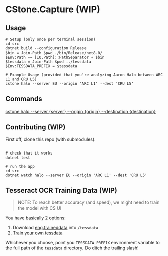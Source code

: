 # CStone.Capture (WIP)

## Usage

```pwsh
# Setup (only once per terminal session)
cd src
dotnet build --configuration Release
$bin = Join-Path $pwd ./bin/Release/net8.0/
$Env:Path += [IO.Path]::PathSeparator + $bin
$tessdata = Join-Path $pwd ../tessdata
$Env:TESSDATA_PREFIX = $tessdata

# Example Usage (provided that you're analyzing Aaron Halo between ARC L1 and CRU L5)
cstone halo --server EU --origin 'ARC L1' --dest 'CRU L5'
```

## Commands

[cstone halo --server {server} --origin {origin} --destination {destination}](src\commands\AaronHaloCommand.help.md)

## Contributing (WIP)

First off, clone this repo (with submodules).



```pwsh

# check that it works
dotnet test

# run the app
cd src
dotnet watch halo --server EU --origin 'ARC L1' --dest 'CRU L5'
```

## Tesseract OCR Training Data (WIP)

> NOTE: To reach better accuracy (and speed), we might need to train the model with CS UI

You have basically 2 options:

1. Download [eng.traineddata](https://github.com/tesseract-ocr/tessdata_fast) into `/tessdata`
2. [Train your own tessdata](https://pretius.com/blog/ocr-tesseract-training-data/)

Whichever you choose, point you `TESSDATA_PREFIX` environment variable to the full path of the `tessdata` directory. Do ditch the trailing slash!
